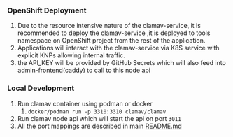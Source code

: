 ### OpenShift Deployment
1. Due to the resource intensive nature of the clamav-service, it is recommended to deploy the clamav-service ,it is deployed to tools namespace
   on OpenShift project from the rest of the application.
2. Applications will interact with the clamav-service via K8S service with explicit KNPs allowing internal traffic.
3. the API_KEY will be provided by GitHub Secrets which will also feed into admin-frontend(caddy) to call to this node api

### Local Development
1. Run clamav container using podman or docker
    1. `docker/podman run -p 3310:3310 clamav/clamav`
2. Run clamav node api which will start the api on port `3011`
3. All the port mappings are described in main [README.md](../README.md)
